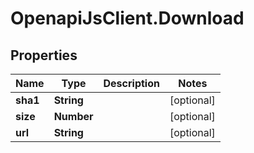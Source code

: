 # OpenapiJsClient.Download

## Properties

Name | Type | Description | Notes
------------ | ------------- | ------------- | -------------
**sha1** | **String** |  | [optional] 
**size** | **Number** |  | [optional] 
**url** | **String** |  | [optional] 


